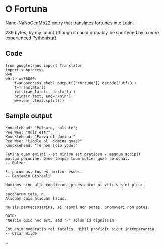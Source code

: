 # O Fortuna

Nano-NaNoGenMo22 entry that translates fortunes into Latin. 

239 bytes, by my count (though it could probably be shortened by a more experienced Pythonista)

## Code

```
from googletrans import Translator
import subprocess
w=0
while w<50000:
    f=subprocess.check_output(['fortune']).decode('utf-8')
    t=Translator()
    r=t.translate(f, dest='la')
    print(r.text, end='\n\n')
    w+=len(r.text.split())
```

## Sample output

```
Knucklehead: "Pulsate, pulsate";
Pee Wee: "Quis est?"
Knucklehead: "Parva ot domina."
Pee Wee: "Liddle ol' domina quae?"
Knucklehead: "Te non scio yodel"

Femina quam emisti - et minima est pretiosa - magnum accipit
multum pecuniae. Omne tempus tuum mulier quae se donat.
-- Balzac

Si parum astutus es, mitior esses.
-- Benjamin Disraeli

Homines sine ulla condicione praestantur ut vitiis sint pleni.

saccharum tata, n.
Aliquam quis aliquam lacus.

Ne sis pernecessarius, si reponi non potes, promoveri non potes.

QOTD:
"Nescio quid hoc est, sed "F" solum id dignissim.

Est enim moderatio rei fatalis. Nihil proficit sicut intemperantia.
-- Oscar Wilde

…
```
